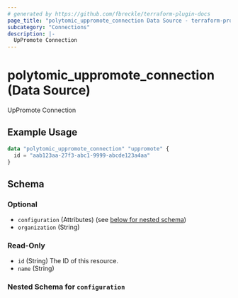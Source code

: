 ```yaml
---
# generated by https://github.com/fbreckle/terraform-plugin-docs
page_title: "polytomic_uppromote_connection Data Source - terraform-provider-polytomic"
subcategory: "Connections"
description: |-
  UpPromote Connection
---
```


# polytomic_uppromote_connection (Data Source)

UpPromote Connection

## Example Usage

```terraform
data "polytomic_uppromote_connection" "uppromote" {
  id = "aab123aa-27f3-abc1-9999-abcde123a4aa"
}
```

<!-- schema generated by tfplugindocs -->
## Schema

### Optional

- `configuration` (Attributes) (see [below for nested schema](#nestedatt--configuration))
- `organization` (String)

### Read-Only

- `id` (String) The ID of this resource.
- `name` (String)

<a id="nestedatt--configuration"></a>
### Nested Schema for `configuration`


